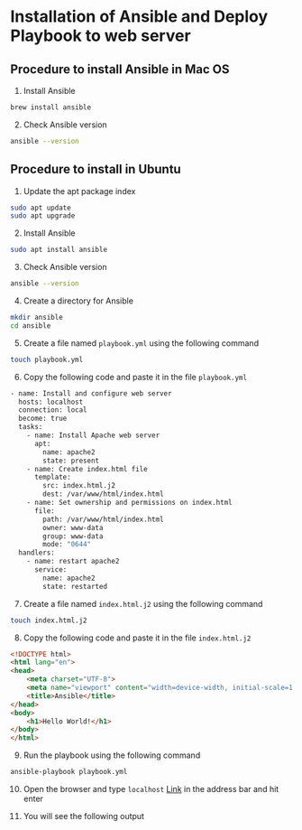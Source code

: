 # Installation of Ansible and Deploy Playbook to web server

## Procedure to install Ansible in Mac OS

1. Install Ansible

``` bash
brew install ansible
```

2. Check Ansible version

``` bash
ansible --version
```

## Procedure to install in Ubuntu

1. Update the apt package index

``` bash
sudo apt update
sudo apt upgrade
```

2. Install Ansible

``` bash
sudo apt install ansible
```

3. Check Ansible version

``` bash
ansible --version
```

4. Create a directory for Ansible

``` bash
mkdir ansible
cd ansible
```

5. Create a file named `playbook.yml` using the following command

``` bash
touch playbook.yml
```

6. Copy the following code and paste it in the file `playbook.yml`

``` bash
- name: Install and configure web server
  hosts: localhost
  connection: local
  become: true
  tasks:
    - name: Install Apache web server
      apt:
        name: apache2
        state: present
    - name: Create index.html file
      template:
        src: index.html.j2
        dest: /var/www/html/index.html
    - name: Set ownership and permissions on index.html
      file:
        path: /var/www/html/index.html
        owner: www-data
        group: www-data
        mode: "0644"
  handlers:
    - name: restart apache2
      service:
        name: apache2
        state: restarted
```

7. Create a file named `index.html.j2` using the following command

``` bash
touch index.html.j2
```

8. Copy the following code and paste it in the file `index.html.j2`

``` html
<!DOCTYPE html>
<html lang="en">
<head>
    <meta charset="UTF-8">
    <meta name="viewport" content="width=device-width, initial-scale=1.0">
    <title>Ansible</title>
</head>
<body>
    <h1>Hello World!</h1>
</body>
</html>
```

9. Run the playbook using the following command

``` bash
ansible-playbook playbook.yml
```

10. Open the browser and type `localhost` [Link](https://localhost) in the address bar and hit enter

11. You will see the following output
